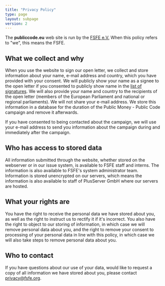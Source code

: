 ```yaml
---
title: "Privacy Policy"
type: page
layout: subpage
version: 2
---
```


The **publiccode.eu** web site is run by the
[FSFE e.V.](https://fsfe.org/about/legal/imprint.html)
When this policy refers to "we", this means the FSFE.

## What we collect and why

When you use the website to sign our open letter, we collect
and store information about your name, e-mail address and country,
which you have provided with your consent. We will publicly
show your name as a signee to the open letter if you consented 
to publicly show name in the [list of 
signatures](/openletter/all-signatures). We will also
provide your name and country to the recipients of the open
letter (members of the European Parliament and national or
regional parliaments). We will not share your e-mail address.
We store this information in a database for the duration of the
Public Money - Public Code campaign and remove it afterwards.

If you have consented to being contacted about the campaign, we
will use your e-mail address to send you information about the
campaign during and immediately after the campaign. 

## Who has access to stored data

All information submitted through the website, whether stored
on the webserver or in our issue system, is available to FSFE
staff and interns. The information is also available to FSFE's
system administrator team. Information is stored unencrypted on
our servers, which means the information is also available to
staff of PlusServer GmbH where our servers are hosted. 

## What your rights are

You have the right to receive the personal data we have stored
about you, as well as the right to instruct us to rectify it if
it's incorrect. You also have the right to object to our storing
of information, in which case we will remove personal data about
you, and the right to remove your consent to processing of your
personal data in line with this policy, in which case we will
also take steps to remove personal data about you. 

## Who to contact

If you have questions about our use of your data, would like to request 
a copy of all information we have stored about you, please contact 
privacy@fsfe.org.
